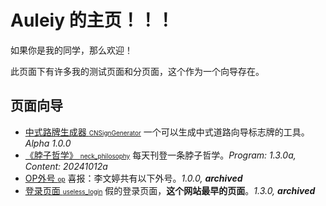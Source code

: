 # Auleiy 的主页！！！
如果你是我的同学，那么欢迎！

此页面下有许多我的测试页面和分页面，这个作为一个向导存在。
## 页面向导
- [中式路牌生成器 <font size=1>CNSignGenerator</font>](./CNSignGenerator/index.html) 一个可以生成中式道路向导标志牌的工具。*Alpha 1.0.0*
- [《脖子哲学》 <font size=1>neck_philosophy</font>](./neck_philosophy/index.html) 每天刊登一条脖子哲学。*Program: 1.3.0a, Content: 20241012a*
- [OP外号 <font size=1>op</font>](./op/index.html) 喜报：李文婷共有以下外号。*1.0.0, **archived***
- [登录页面 <font size=1>useless_login</font>](./useless_login/index.html) 假的登录页面，**这个网站最早的页面**。*1.3.0, **archived***
